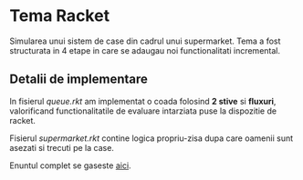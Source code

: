 # Tema Racket

Simularea unui sistem de case din cadrul unui supermarket. Tema a fost structurata in 4 etape in care se adaugau noi functionalitati 
incremental.

## Detalii de implementare

In fisierul *queue.rkt* am implementat o coada folosind **2 stive** si **fluxuri**, valorificand functionalitatile de evaluare intarziata puse la dispozitie de racket.

Fisierul *supermarket.rkt* contine logica propriu-zisa dupa care oamenii sunt asezati si trecuti pe la case.

Enuntul complet se gaseste [aici](/Enunt-racket.pdf).